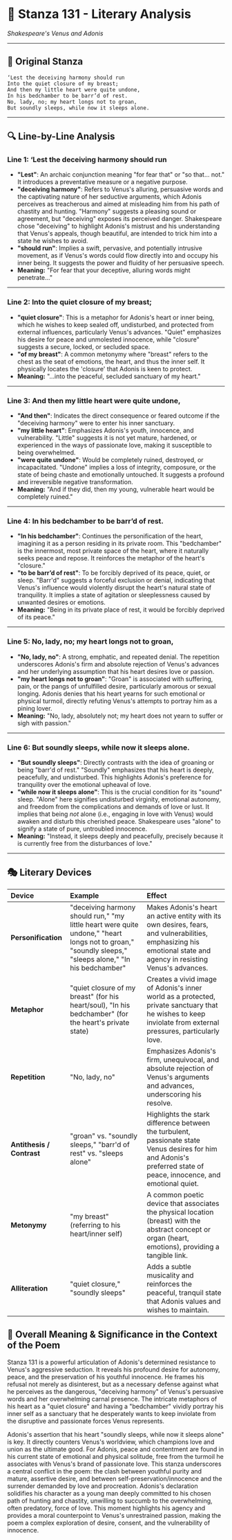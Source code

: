 # 🌹 Stanza 131 - Literary Analysis
*Shakespeare's Venus and Adonis*

---

## 📖 Original Stanza
```
‘Lest the deceiving harmony should run
Into the quiet closure of my breast;
And then my little heart were quite undone,
In his bedchamber to be barr’d of rest.     
No, lady, no; my heart longs not to groan,
But soundly sleeps, while now it sleeps alone.
```

---

## 🔍 Line-by-Line Analysis

### Line 1: ‘Lest the deceiving harmony should run
*   **"Lest"**: An archaic conjunction meaning "for fear that" or "so that... not." It introduces a preventative measure or a negative purpose.
*   **"deceiving harmony"**: Refers to Venus's alluring, persuasive words and the captivating nature of her seductive arguments, which Adonis perceives as treacherous and aimed at misleading him from his path of chastity and hunting. "Harmony" suggests a pleasing sound or agreement, but "deceiving" exposes its perceived danger. Shakespeare chose "deceiving" to highlight Adonis's mistrust and his understanding that Venus's appeals, though beautiful, are intended to trick him into a state he wishes to avoid.
*   **"should run"**: Implies a swift, pervasive, and potentially intrusive movement, as if Venus's words could flow directly into and occupy his inner being. It suggests the power and fluidity of her persuasive speech.
*   **Meaning:** "For fear that your deceptive, alluring words might penetrate..."

---

### Line 2: Into the quiet closure of my breast;
*   **"quiet closure"**: This is a metaphor for Adonis's heart or inner being, which he wishes to keep sealed off, undisturbed, and protected from external influences, particularly Venus's advances. "Quiet" emphasizes his desire for peace and unmolested innocence, while "closure" suggests a secure, locked, or secluded space.
*   **"of my breast"**: A common metonymy where "breast" refers to the chest as the seat of emotions, the heart, and thus the inner self. It physically locates the 'closure' that Adonis is keen to protect.
*   **Meaning:** "...into the peaceful, secluded sanctuary of my heart."

---

### Line 3: And then my little heart were quite undone,
*   **"And then"**: Indicates the direct consequence or feared outcome if the "deceiving harmony" were to enter his inner sanctuary.
*   **"my little heart"**: Emphasizes Adonis's youth, innocence, and vulnerability. "Little" suggests it is not yet mature, hardened, or experienced in the ways of passionate love, making it susceptible to being overwhelmed.
*   **"were quite undone"**: Would be completely ruined, destroyed, or incapacitated. "Undone" implies a loss of integrity, composure, or the state of being chaste and emotionally untouched. It suggests a profound and irreversible negative transformation.
*   **Meaning:** "And if they did, then my young, vulnerable heart would be completely ruined."

---

### Line 4: In his bedchamber to be barr’d of rest.
*   **"In his bedchamber"**: Continues the personification of the heart, imagining it as a person residing in its private room. This "bedchamber" is the innermost, most private space of the heart, where it naturally seeks peace and repose. It reinforces the metaphor of the heart's "closure."
*   **"to be barr’d of rest"**: To be forcibly deprived of its peace, quiet, or sleep. "Barr'd" suggests a forceful exclusion or denial, indicating that Venus's influence would violently disrupt the heart's natural state of tranquility. It implies a state of agitation or sleeplessness caused by unwanted desires or emotions.
*   **Meaning:** "Being in its private place of rest, it would be forcibly deprived of its peace."

---

### Line 5: No, lady, no; my heart longs not to groan,
*   **"No, lady, no"**: A strong, emphatic, and repeated denial. The repetition underscores Adonis's firm and absolute rejection of Venus's advances and her underlying assumption that his heart desires love or passion.
*   **"my heart longs not to groan"**: "Groan" is associated with suffering, pain, or the pangs of unfulfilled desire, particularly amorous or sexual longing. Adonis denies that his heart yearns for such emotional or physical turmoil, directly refuting Venus's attempts to portray him as a pining lover.
*   **Meaning:** "No, lady, absolutely not; my heart does not yearn to suffer or sigh with passion."

---

### Line 6: But soundly sleeps, while now it sleeps alone.
*   **"But soundly sleeps"**: Directly contrasts with the idea of groaning or being "barr'd of rest." "Soundly" emphasizes that his heart is deeply, peacefully, and undisturbed. This highlights Adonis's preference for tranquility over the emotional upheaval of love.
*   **"while now it sleeps alone"**: This is the crucial condition for its "sound" sleep. "Alone" here signifies undisturbed virginity, emotional autonomy, and freedom from the complications and demands of love or lust. It implies that being *not* alone (i.e., engaging in love with Venus) would awaken and disturb this cherished peace. Shakespeare uses "alone" to signify a state of pure, untroubled innocence.
*   **Meaning:** "Instead, it sleeps deeply and peacefully, precisely because it is currently free from the disturbances of love."

---

## 🎭 Literary Devices

| Device          | Example                                                              | Effect                                                                                                                                                             |
| :-------------- | :------------------------------------------------------------------- | :----------------------------------------------------------------------------------------------------------------------------------------------------------------- |
| **Personification** | "deceiving harmony should run," "my little heart were quite undone," "heart longs not to groan," "soundly sleeps," "sleeps alone," "In his bedchamber" | Makes Adonis's heart an active entity with its own desires, fears, and vulnerabilities, emphasizing his emotional state and agency in resisting Venus's advances.     |
| **Metaphor**    | "quiet closure of my breast" (for his heart/soul), "In his bedchamber" (for the heart's private state) | Creates a vivid image of Adonis's inner world as a protected, private sanctuary that he wishes to keep inviolate from external pressures, particularly love.         |
| **Repetition**  | "No, lady, no"                                                      | Emphasizes Adonis's firm, unequivocal, and absolute rejection of Venus's arguments and advances, underscoring his resolve.                                           |
| **Antithesis / Contrast** | "groan" vs. "soundly sleeps," "barr'd of rest" vs. "sleeps alone"        | Highlights the stark difference between the turbulent, passionate state Venus desires for him and Adonis's preferred state of peace, innocence, and emotional quiet. |
| **Metonymy**    | "my breast" (referring to his heart/inner self)                     | A common poetic device that associates the physical location (breast) with the abstract concept or organ (heart, emotions), providing a tangible link.            |
| **Alliteration**| "quiet closure," "soundly sleeps"                                    | Adds a subtle musicality and reinforces the peaceful, tranquil state that Adonis values and wishes to maintain.                                                      |

## 🎯 Overall Meaning & Significance in the Context of the Poem

Stanza 131 is a powerful articulation of Adonis's determined resistance to Venus's aggressive seduction. It reveals his profound desire for autonomy, peace, and the preservation of his youthful innocence. He frames his refusal not merely as disinterest, but as a necessary defense against what he perceives as the dangerous, "deceiving harmony" of Venus's persuasive words and her overwhelming carnal presence. The intricate metaphors of his heart as a "quiet closure" and having a "bedchamber" vividly portray his inner self as a sanctuary that he desperately wants to keep inviolate from the disruptive and passionate forces Venus represents.

Adonis's assertion that his heart "soundly sleeps, while now it sleeps alone" is key. It directly counters Venus's worldview, which champions love and union as the ultimate good. For Adonis, peace and contentment are found in his current state of emotional and physical solitude, free from the turmoil he associates with Venus's brand of passionate love. This stanza underscores a central conflict in the poem: the clash between youthful purity and mature, assertive desire, and between self-preservation/innocence and the surrender demanded by love and procreation. Adonis's declaration solidifies his character as a young man deeply committed to his chosen path of hunting and chastity, unwilling to succumb to the overwhelming, often predatory, force of love. This moment highlights his agency and provides a moral counterpoint to Venus's unrestrained passion, making the poem a complex exploration of desire, consent, and the vulnerability of innocence.

